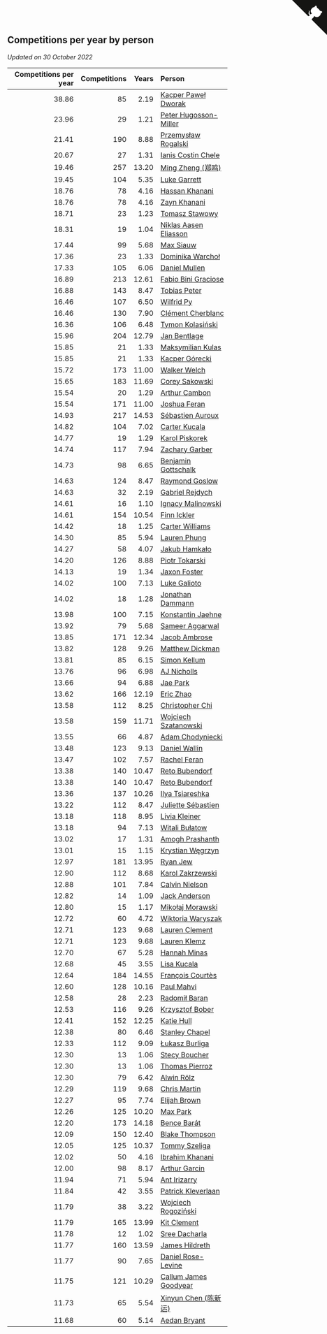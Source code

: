## Competitions per year by person

*Updated on 30 October 2022*

| Competitions per year | Competitions | Years | Person |
| ---: | ---: | ---: | :--- |
| 38.86 | 85 | 2.19 | [Kacper Paweł Dworak](https://www.worldcubeassociation.org/persons/2020DWOR01) |
| 23.96 | 29 | 1.21 | [Peter Hugosson-Miller](https://www.worldcubeassociation.org/persons/2021HUGO01) |
| 21.41 | 190 | 8.88 | [Przemysław Rogalski](https://www.worldcubeassociation.org/persons/2013ROGA02) |
| 20.67 | 27 | 1.31 | [Ianis Costin Chele](https://www.worldcubeassociation.org/persons/2021CHEL01) |
| 19.46 | 257 | 13.20 | [Ming Zheng (郑鸣)](https://www.worldcubeassociation.org/persons/2009ZHEN11) |
| 19.45 | 104 | 5.35 | [Luke Garrett](https://www.worldcubeassociation.org/persons/2017GARR05) |
| 18.76 | 78 | 4.16 | [Hassan Khanani](https://www.worldcubeassociation.org/persons/2018KHAN26) |
| 18.76 | 78 | 4.16 | [Zayn Khanani](https://www.worldcubeassociation.org/persons/2018KHAN28) |
| 18.71 | 23 | 1.23 | [Tomasz Stawowy](https://www.worldcubeassociation.org/persons/2021STAW01) |
| 18.31 | 19 | 1.04 | [Niklas Aasen Eliasson](https://www.worldcubeassociation.org/persons/2021ELIA01) |
| 17.44 | 99 | 5.68 | [Max Siauw](https://www.worldcubeassociation.org/persons/2017SIAU02) |
| 17.36 | 23 | 1.33 | [Dominika Warchoł](https://www.worldcubeassociation.org/persons/2021WARC01) |
| 17.33 | 105 | 6.06 | [Daniel Mullen](https://www.worldcubeassociation.org/persons/2016MULL04) |
| 16.89 | 213 | 12.61 | [Fabio Bini Graciose](https://www.worldcubeassociation.org/persons/2010GRAC02) |
| 16.88 | 143 | 8.47 | [Tobias Peter](https://www.worldcubeassociation.org/persons/2014PETE03) |
| 16.46 | 107 | 6.50 | [Wilfrid Py](https://www.worldcubeassociation.org/persons/2016PYWI01) |
| 16.46 | 130 | 7.90 | [Clément Cherblanc](https://www.worldcubeassociation.org/persons/2014CHER05) |
| 16.36 | 106 | 6.48 | [Tymon Kolasiński](https://www.worldcubeassociation.org/persons/2016KOLA02) |
| 15.96 | 204 | 12.79 | [Jan Bentlage](https://www.worldcubeassociation.org/persons/2010BENT01) |
| 15.85 | 21 | 1.33 | [Maksymilian Kulas](https://www.worldcubeassociation.org/persons/2021KULA02) |
| 15.85 | 21 | 1.33 | [Kacper Górecki](https://www.worldcubeassociation.org/persons/2021GORE01) |
| 15.72 | 173 | 11.00 | [Walker Welch](https://www.worldcubeassociation.org/persons/2011WELC01) |
| 15.65 | 183 | 11.69 | [Corey Sakowski](https://www.worldcubeassociation.org/persons/2011SAKO01) |
| 15.54 | 20 | 1.29 | [Arthur Cambon](https://www.worldcubeassociation.org/persons/2021CAMB01) |
| 15.54 | 171 | 11.00 | [Joshua Feran](https://www.worldcubeassociation.org/persons/2011FERA01) |
| 14.93 | 217 | 14.53 | [Sébastien Auroux](https://www.worldcubeassociation.org/persons/2008AURO01) |
| 14.82 | 104 | 7.02 | [Carter Kucala](https://www.worldcubeassociation.org/persons/2015KUCA01) |
| 14.77 | 19 | 1.29 | [Karol Piskorek](https://www.worldcubeassociation.org/persons/2021PISK01) |
| 14.74 | 117 | 7.94 | [Zachary Garber](https://www.worldcubeassociation.org/persons/2014GARB01) |
| 14.73 | 98 | 6.65 | [Benjamin Gottschalk](https://www.worldcubeassociation.org/persons/2016GOTT01) |
| 14.63 | 124 | 8.47 | [Raymond Goslow](https://www.worldcubeassociation.org/persons/2014GOSL01) |
| 14.63 | 32 | 2.19 | [Gabriel Rejdych](https://www.worldcubeassociation.org/persons/2020REJD01) |
| 14.61 | 16 | 1.10 | [Ignacy Malinowski](https://www.worldcubeassociation.org/persons/2021MALI02) |
| 14.61 | 154 | 10.54 | [Finn Ickler](https://www.worldcubeassociation.org/persons/2012ICKL01) |
| 14.42 | 18 | 1.25 | [Carter Williams](https://www.worldcubeassociation.org/persons/2021WILL06) |
| 14.30 | 85 | 5.94 | [Lauren Phung](https://www.worldcubeassociation.org/persons/2016PHUN02) |
| 14.27 | 58 | 4.07 | [Jakub Hamkało](https://www.worldcubeassociation.org/persons/2018HAMK01) |
| 14.20 | 126 | 8.88 | [Piotr Tokarski](https://www.worldcubeassociation.org/persons/2013TOKA01) |
| 14.13 | 19 | 1.34 | [Jaxon Foster](https://www.worldcubeassociation.org/persons/2021FOST01) |
| 14.02 | 100 | 7.13 | [Luke Galioto](https://www.worldcubeassociation.org/persons/2015GALI02) |
| 14.02 | 18 | 1.28 | [Jonathan Dammann](https://www.worldcubeassociation.org/persons/2021DAMM01) |
| 13.98 | 100 | 7.15 | [Konstantin Jaehne](https://www.worldcubeassociation.org/persons/2015JAEH01) |
| 13.92 | 79 | 5.68 | [Sameer Aggarwal](https://www.worldcubeassociation.org/persons/2017AGGA01) |
| 13.85 | 171 | 12.34 | [Jacob Ambrose](https://www.worldcubeassociation.org/persons/2010AMBR01) |
| 13.82 | 128 | 9.26 | [Matthew Dickman](https://www.worldcubeassociation.org/persons/2013DICK01) |
| 13.81 | 85 | 6.15 | [Simon Kellum](https://www.worldcubeassociation.org/persons/2016KELL12) |
| 13.76 | 96 | 6.98 | [AJ Nicholls](https://www.worldcubeassociation.org/persons/2015NICH04) |
| 13.66 | 94 | 6.88 | [Jae Park](https://www.worldcubeassociation.org/persons/2015PARK24) |
| 13.62 | 166 | 12.19 | [Eric Zhao](https://www.worldcubeassociation.org/persons/2010ZHAO19) |
| 13.58 | 112 | 8.25 | [Christopher Chi](https://www.worldcubeassociation.org/persons/2014CHIC01) |
| 13.58 | 159 | 11.71 | [Wojciech Szatanowski](https://www.worldcubeassociation.org/persons/2011SZAT01) |
| 13.55 | 66 | 4.87 | [Adam Chodyniecki](https://www.worldcubeassociation.org/persons/2017CHOD02) |
| 13.48 | 123 | 9.13 | [Daniel Wallin](https://www.worldcubeassociation.org/persons/2013WALL03) |
| 13.47 | 102 | 7.57 | [Rachel Feran](https://www.worldcubeassociation.org/persons/2015FERA01) |
| 13.38 | 140 | 10.47 | [Reto Bubendorf](https://www.worldcubeassociation.org/persons/2012BUBE01) |
| 13.38 | 140 | 10.47 | [Reto Bubendorf](https://www.worldcubeassociation.org/persons/2012BUBE01) |
| 13.36 | 137 | 10.26 | [Ilya Tsiareshka](https://www.worldcubeassociation.org/persons/2012TERE01) |
| 13.22 | 112 | 8.47 | [Juliette Sébastien](https://www.worldcubeassociation.org/persons/2014SEBA01) |
| 13.18 | 118 | 8.95 | [Livia Kleiner](https://www.worldcubeassociation.org/persons/2013KLEI03) |
| 13.18 | 94 | 7.13 | [Witali Bułatow](https://www.worldcubeassociation.org/persons/2015BUAT01) |
| 13.02 | 17 | 1.31 | [Amogh Prashanth](https://www.worldcubeassociation.org/persons/2021PRAS01) |
| 13.01 | 15 | 1.15 | [Krystian Węgrzyn](https://www.worldcubeassociation.org/persons/2021WEGR01) |
| 12.97 | 181 | 13.95 | [Ryan Jew](https://www.worldcubeassociation.org/persons/2008JEWR01) |
| 12.90 | 112 | 8.68 | [Karol Zakrzewski](https://www.worldcubeassociation.org/persons/2014ZAKR01) |
| 12.88 | 101 | 7.84 | [Calvin Nielson](https://www.worldcubeassociation.org/persons/2014NIEL03) |
| 12.82 | 14 | 1.09 | [Jack Anderson](https://www.worldcubeassociation.org/persons/2021ANDE05) |
| 12.80 | 15 | 1.17 | [Mikołaj Morawski](https://www.worldcubeassociation.org/persons/2021MORA01) |
| 12.72 | 60 | 4.72 | [Wiktoria Waryszak](https://www.worldcubeassociation.org/persons/2018WARY01) |
| 12.71 | 123 | 9.68 | [Lauren Clement](https://www.worldcubeassociation.org/persons/2013KLEM01) |
| 12.71 | 123 | 9.68 | [Lauren Klemz](https://www.worldcubeassociation.org/persons/2013KLEM01) |
| 12.70 | 67 | 5.28 | [Hannah Minas](https://www.worldcubeassociation.org/persons/2017MINA04) |
| 12.68 | 45 | 3.55 | [Lisa Kucala](https://www.worldcubeassociation.org/persons/2019KUCA01) |
| 12.64 | 184 | 14.55 | [François Courtès](https://www.worldcubeassociation.org/persons/2008COUR01) |
| 12.60 | 128 | 10.16 | [Paul Mahvi](https://www.worldcubeassociation.org/persons/2012MAHV01) |
| 12.58 | 28 | 2.23 | [Radomił Baran](https://www.worldcubeassociation.org/persons/2020BARA02) |
| 12.53 | 116 | 9.26 | [Krzysztof Bober](https://www.worldcubeassociation.org/persons/2013BOBE01) |
| 12.41 | 152 | 12.25 | [Katie Hull](https://www.worldcubeassociation.org/persons/2010HULL01) |
| 12.38 | 80 | 6.46 | [Stanley Chapel](https://www.worldcubeassociation.org/persons/2016CHAP04) |
| 12.33 | 112 | 9.09 | [Łukasz Burliga](https://www.worldcubeassociation.org/persons/2013BURL01) |
| 12.30 | 13 | 1.06 | [Stecy Boucher](https://www.worldcubeassociation.org/persons/2021BOUC01) |
| 12.30 | 13 | 1.06 | [Thomas Pierroz](https://www.worldcubeassociation.org/persons/2021PIER01) |
| 12.30 | 79 | 6.42 | [Alwin Rölz](https://www.worldcubeassociation.org/persons/2016ROLZ01) |
| 12.29 | 119 | 9.68 | [Chris Martin](https://www.worldcubeassociation.org/persons/2013MART03) |
| 12.27 | 95 | 7.74 | [Elijah Brown](https://www.worldcubeassociation.org/persons/2015BROW03) |
| 12.26 | 125 | 10.20 | [Max Park](https://www.worldcubeassociation.org/persons/2012PARK03) |
| 12.20 | 173 | 14.18 | [Bence Barát](https://www.worldcubeassociation.org/persons/2008BARA01) |
| 12.09 | 150 | 12.40 | [Blake Thompson](https://www.worldcubeassociation.org/persons/2010THOM03) |
| 12.05 | 125 | 10.37 | [Tommy Szeliga](https://www.worldcubeassociation.org/persons/2012SZEL01) |
| 12.02 | 50 | 4.16 | [Ibrahim Khanani](https://www.worldcubeassociation.org/persons/2018KHAN27) |
| 12.00 | 98 | 8.17 | [Arthur Garcin](https://www.worldcubeassociation.org/persons/2014GARC27) |
| 11.94 | 71 | 5.94 | [Ant Irizarry](https://www.worldcubeassociation.org/persons/2016IRIZ02) |
| 11.84 | 42 | 3.55 | [Patrick Kleverlaan](https://www.worldcubeassociation.org/persons/2019KLEV01) |
| 11.79 | 38 | 3.22 | [Wojciech Rogoziński](https://www.worldcubeassociation.org/persons/2019ROGO04) |
| 11.79 | 165 | 13.99 | [Kit Clement](https://www.worldcubeassociation.org/persons/2008CLEM01) |
| 11.78 | 12 | 1.02 | [Sree Dacharla](https://www.worldcubeassociation.org/persons/2021DACH01) |
| 11.77 | 160 | 13.59 | [James Hildreth](https://www.worldcubeassociation.org/persons/2009HILD01) |
| 11.77 | 90 | 7.65 | [Daniel Rose-Levine](https://www.worldcubeassociation.org/persons/2015ROSE01) |
| 11.75 | 121 | 10.29 | [Callum James Goodyear](https://www.worldcubeassociation.org/persons/2012GOOD02) |
| 11.73 | 65 | 5.54 | [Xinyun Chen (陈新运)](https://www.worldcubeassociation.org/persons/2017CHEN36) |
| 11.68 | 60 | 5.14 | [Aedan Bryant](https://www.worldcubeassociation.org/persons/2017BRYA06) |


<a href="https://github.com/JustinTimeCuber/wca_statistics" class="github-corner" aria-label="View source on Github"><svg width="80" height="80" viewBox="0 0 250 250" style="fill:#151513; color:#fff; position: absolute; top: 0; border: 0; right: 0;" aria-hidden="true"><path d="M0,0 L115,115 L130,115 L142,142 L250,250 L250,0 Z"></path><path d="M128.3,109.0 C113.8,99.7 119.0,89.6 119.0,89.6 C122.0,82.7 120.5,78.6 120.5,78.6 C119.2,72.0 123.4,76.3 123.4,76.3 C127.3,80.9 125.5,87.3 125.5,87.3 C122.9,97.6 130.6,101.9 134.4,103.2" fill="currentColor" style="transform-origin: 130px 106px;" class="octo-arm"></path><path d="M115.0,115.0 C114.9,115.1 118.7,116.5 119.8,115.4 L133.7,101.6 C136.9,99.2 139.9,98.4 142.2,98.6 C133.8,88.0 127.5,74.4 143.8,58.0 C148.5,53.4 154.0,51.2 159.7,51.0 C160.3,49.4 163.2,43.6 171.4,40.1 C171.4,40.1 176.1,42.5 178.8,56.2 C183.1,58.6 187.2,61.8 190.9,65.4 C194.5,69.0 197.7,73.2 200.1,77.6 C213.8,80.2 216.3,84.9 216.3,84.9 C212.7,93.1 206.9,96.0 205.4,96.6 C205.1,102.4 203.0,107.8 198.3,112.5 C181.9,128.9 168.3,122.5 157.7,114.1 C157.9,116.9 156.7,120.9 152.7,124.9 L141.0,136.5 C139.8,137.7 141.6,141.9 141.8,141.8 Z" fill="currentColor" class="octo-body"></path></svg></a><style>.github-corner:hover .octo-arm{animation:octocat-wave 560ms ease-in-out}@keyframes octocat-wave{0%,100%{transform:rotate(0)}20%,60%{transform:rotate(-25deg)}40%,80%{transform:rotate(10deg)}}@media (max-width:500px){.github-corner:hover .octo-arm{animation:none}.github-corner .octo-arm{animation:octocat-wave 560ms ease-in-out}}</style>

